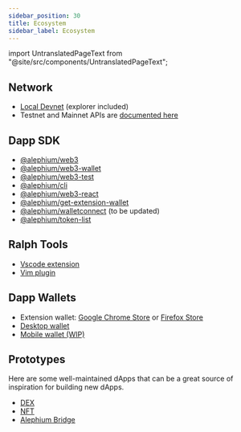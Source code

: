 ```yaml
---
sidebar_position: 30
title: Ecosystem
sidebar_label: Ecosystem
---
```


import UntranslatedPageText from "@site/src/components/UntranslatedPageText";

<UntranslatedPageText />

## Network

- [Local Devnet](https://github.com/alephium/alephium-stack#devnet) (explorer included)
- Testnet and Mainnet APIs are [documented here](/dapps/public-services#api-aliases)

## Dapp SDK
- [@alephium/web3](https://www.npmjs.com/package/@alephium/web3)
- [@alephium/web3-wallet](https://www.npmjs.com/package/@alephium/web3-wallet) 
- [@alephium/web3-test](https://www.npmjs.com/package/@alephium/web3-test) 
- [@alephium/cli](https://www.npmjs.com/package/@alephium/cli) 
- [@alephium/web3-react](https://www.npmjs.com/package/@alephium/web3-react) 
- [@alephium/get-extension-wallet](https://www.npmjs.com/package/@alephium/get-extension-wallet) 
- [@alephium/walletconnect](https://www.npmjs.com/package/@alephium/walletconnect-provider) (to be updated) 
- [@alephium/token-list](https://www.npmjs.com/package/@alephium/token-list) 

## Ralph Tools
- [Vscode extension](https://marketplace.visualstudio.com/items?itemName=alephium.ralph-vscode-alephium)
- [Vim plugin ](https://github.com/tdroxler/ralph.vim)

## Dapp Wallets
- Extension wallet: [Google Chrome Store](https://chrome.google.com/webstore/detail/alephium-extension-wallet/gdokollfhmnbfckbobkdbakhilldkhcj) or [Firefox Store](https://addons.mozilla.org/en-US/firefox/addon/alephiumextensionwallet/)
- [Desktop wallet](https://github.com/alephium/desktop-wallet/releases/latest)
- [Mobile wallet (WIP)](https://github.com/alephium/mobile-wallet)

## Prototypes

Here are some well-maintained dApps that can be a great source of inspiration for building new dApps.

- [DEX](https://github.com/alephium/alephium-dex/tree/master/contracts) 
- [NFT](https://github.com/alephium/alephium-nft) 
- [Alephium Bridge](https://github.com/alephium/wormhole-fork/tree/add-alephium-to-wormhole/alephium) 
